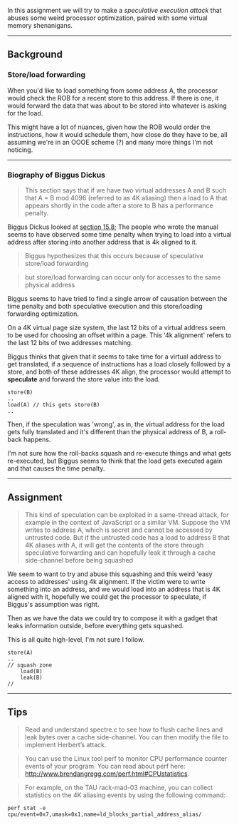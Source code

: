 In this assignment we will try to make a *speculative execution attack* that abuses some weird processor optimization, paired with some virtual memory shenanigans.

------

## Background

### Store/load forwarding
When you'd like to load something from some address A, the processor would check the ROB for a recent store to this address. If there is one, it would forward the data that was about to be stored into whatever is asking for the load.  

This might have a lot of nuances, given how the ROB would order the instructions, how it would schedule them, how close do they have to be, all assuming we're in an OOOE scheme (?) and many more things I'm not noticing.

----------
### Biography of Biggus Dickus

> This section says that if we have two virtual addresses A and B such that A = B mod 4096 (referred to as 4K aliasing) then a load to A that appears shortly in the code after a store to B has a performance penalty.

Biggus Dickus looked at [section 15.8](https://software.intel.com/sites/default/files/managed/9e/bc/64-ia-32-architectures-optimization-manual.pdf); The people who wrote the manual seems to have observed some time penalty when trying to load into a virtual address after storing into another address that is 4k aligned to it.

> Biggus hypothesizes that this occurs because of speculative store/load forwarding

> but store/load forwarding can occur only for accesses to the same physical address

Biggus seems to have tried to find a single arrow of causation between the time penalty and both speculative execution and this store/loading forwarding optimization.

On a 4K virtual page size system, the last 12 bits of a virtual address seem to be used for choosing an offset within a page. This '4k alignment' refers to the last 12 bits of two addresses matching.

Biggus thinks that given that it seems to take time for a virtual address to get translated, if a sequence of instructions has a load closely followed by a store, and both of these addresses 4K align, the processor would attempt to **speculate** and forward the store value into the load.

```
store(B)
..
load(A) // this gets store(B) 
..
```

Then, if the speculation was 'wrong', as in, the virtual address for the load gets fully translated and it's different than the physical address of B, a roll-back happens. 

I'm not sure how the roll-backs squash and re-execute things and what gets re-executed, but Biggus seems to think that the load gets executed again and that causes the time penalty. 

----------
## Assignment 
> This kind of speculation can be exploited in a same-thread attack, for example in the context of JavaScript or a similar VM. Suppose the VM writes to address A, which is secret and cannot be accessed by untrusted code. But if the untrusted code has a load to address B that 4K aliases with A, it will get the contents of the store through speculative forwarding  and can hopefully leak it through a cache side-channel before being squashed

We seem to want to try and abuse this squashing and this weird 'easy access to addresses' using 4k alignment. If the victim were to write something into an address, and we would load into an address that is 4K aligned with it, hopefully we could get the processor to speculate, if Biggus's assumption was right.

Then as we have the data we could try to compose it with a gadget that leaks information outside, before everything gets squashed.

This is all quite high-level, I'm not sure I follow. 

```
store(A) 
..
// squash zone
	load(B)
	leak(B)
// 
```
--------
## Tips

> Read and understand spectre.c to see how to flush cache lines and leak bytes over a cache side-channel. You can then modify the file to implement Herbert’s attack.  


> You can use the Linux tool perf to monitor CPU performance counter events of your program. You can read about perf here: http://www.brendangregg.com/perf.html#CPUstatistics.  

> For example, on the TAU rack-mad-03 machine, you can collect statistics on the 4K aliasing events by using the following command:

```
perf stat -e cpu/event=0x7,umask=0x1,name=ld_blocks_partial_address_alias/
```